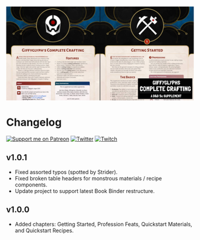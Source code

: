 ![Complete Crafting Social Banner](./img/complete-crafting-banner.jpg)

# Changelog

[![Support me on Patreon](https://img.shields.io/endpoint.svg?url=https%3A%2F%2Fshieldsio-patreon.vercel.app%2Fapi%3Fusername%3Dgiffyglyph%26type%3Dpatrons&style=flat-square)](https://patreon.com/giffyglyph)
[![Twitter](https://img.shields.io/twitter/follow/giffyglyph?color=%231DA1F2&style=flat-square)](http://twitter.com/giffyglyph)
[![Twitch](https://img.shields.io/twitch/status/giffyglyph?color=%23a45ee5&style=flat-square)](http://twitch.tv/giffyglyph)

## v1.0.1
* Fixed assorted typos (spotted by Strider).
* Fixed broken table headers for monstrous materials / recipe components.
* Update project to support latest Book Binder restructure.

## v1.0.0
* Added chapters: Getting Started, Profession Feats, Quickstart Materials, and Quickstart Recipes.